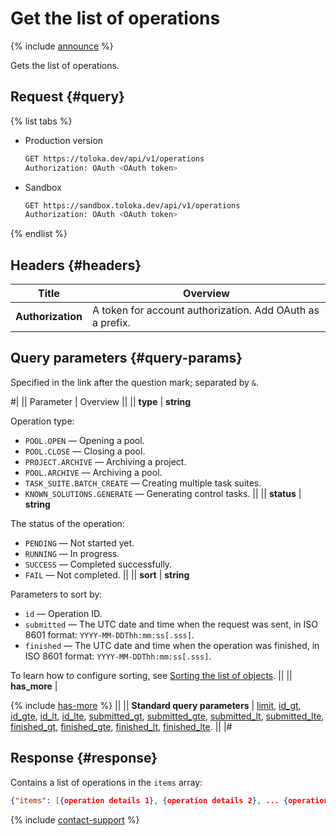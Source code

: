 # Get the list of operations

{% include [announce](../_includes/announce.md) %}

Gets the list of operations.

## Request {#query}

{% list tabs %}

- Production version

    ```bash
    GET https://toloka.dev/api/v1/operations
    Authorization: OAuth <OAuth token>
    ```

- Sandbox

    ```bash
    GET https://sandbox.toloka.dev/api/v1/operations
    Authorization: OAuth <OAuth token>
    ```

{% endlist %}

## Headers {#headers}

Title | Overview
----- | -----
**Authorization** | A token for account authorization. Add OAuth as a prefix.

## Query parameters {#query-params}

Specified in the link after the question mark; separated by `&`.

#|
|| Parameter | Overview ||
|| **type** | **string**

Operation type:

- `POOL.OPEN` — Opening a pool.
- `POOL.CLOSE` — Closing a pool.
- `PROJECT.ARCHIVE` — Archiving a project.
- `POOL.ARCHIVE` — Archiving a pool.
- `TASK_SUITE.BATCH_CREATE` — Creating multiple task suites.
- `KNOWN_SOLUTIONS.GENERATE` — Generating control tasks. ||
|| **status** | **string**

The status of the operation:

- `PENDING` — Not started yet.
- `RUNNING` — In progress.
- `SUCCESS` — Completed successfully.
- `FAIL` — Not completed. ||
|| **sort** | **string**

Parameters to sort by:

- `id` — Operation ID.
- `submitted` — The UTC date and time when the request was sent, in ISO 8601 format: `YYYY-MM-DDThh:mm:ss[.sss]`.
- `finished` — The UTC date and time when the operation was finished, in ISO 8601 format: `YYYY-MM-DDThh:mm:ss[.sss]`.

To learn how to configure sorting, see [Sorting the list of objects](sorting.md). ||
|| **has_more** | 

{% include [has-more](../_includes/has-more.md) %} ||
|| **Standard query parameters** | [limit](./standard-query-parameters.md#limit), [id_gt](./standard-query-parameters.md#id_gt), [id_gte](./standard-query-parameters.md#id_gte), [id_lt](./standard-query-parameters.md#id_lt), [id_lte](./standard-query-parameters.md#id_lte), [submitted_gt](./standard-query-parameters.md#submitted_gt), [submitted_gte](./standard-query-parameters.md#submitted_gte), [submitted_lt](./standard-query-parameters.md#submitted_lt), [submitted_lte](./standard-query-parameters.md#submitted_lte), [finished_gt](./standard-query-parameters.md#finished_gt), [finished_gte](./standard-query-parameters.md#finished_gte), [finished_lt](./standard-query-parameters.md#finished_lt), [finished_lte](./standard-query-parameters.md#finished_lte).
||
|#

## Response {#response}

Contains a list of operations in the `items` array:

```json
{"items": [{operation details 1}, {operation details 2}, ... {operation details n}], "has_more": false}
```

{% include [contact-support](../../guide/_includes/contact-support.md) %}